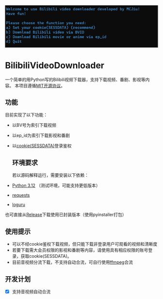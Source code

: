![top_img](top_img.png)

# BilibiliVideoDownloader

一个简单的用Python写的Bilibili视频下载器，支持下载视频、番剧、影视等内容。
本项目遵循[MIT开源协议](LICENSE)。

## 功能

目前实现了以下功能：

- 以BV号为索引下载视频
- 以ep_id为索引下载影视和番剧
- 以[cookie(SESSDATA)](https://www.bilibili.com/read/cv12349604)登录鉴权
  
  ## 环境要求
  
  若以源码解释运行，需要安装以下依赖：
- [Python 3.12](https://www.python.org/) （测试环境，可能支持更低版本）
- [requests](https://pypi.org/project/requests/)
- [loguru](https://pypi.org/project/loguru/)

也可直接从[Release](https://github.com/MCJiu/BilibiliVideoDownloader_Pub/releases)下载使用已封装版本（使用pyinstaller打包）

## 使用提示

- 可以不经cookie鉴权下载视频，但只能下载非登录用户可观看的视频和清晰度
- 若要下载需大会员权限的影视和番剧等内容，请使用具有相应权限的账号登录，获取cookie(SESSDATA)。
- 目前音视频分流下载，不支持自动合流，可自行使用[ffmpeg](https://ffmpeg.org/)合流

## 开发计划

- [x] 支持音视频自动合流
